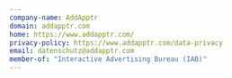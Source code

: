 ```yaml
---
company-name: AddApptr
domain: addapptr.com
home: https://www.addapptr.com/
privacy-policy: https://www.addapptr.com/data-privacy
email: datenschutz@addapptr.com
member-of: "Interactive Advertising Bureau (IAB)"
---
```




